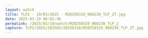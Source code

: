 ```yaml
---
layout: watch
title: TLP2 - 19/03/2025 - M20250319_060230_TLP_2T.jpg
date: 2025-03-19 06:02:30
permalink: /2025/03/19/watch/M20250319_060230_TLP_2
capture: TLP2/2025/202503/20250318/M20250319_060230_TLP_2T.jpg
---
```

